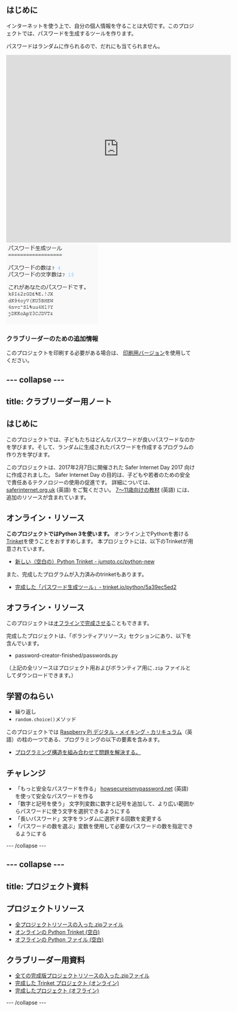 ## はじめに

インターネットを使う上で、自分の個人情報を守ることは大切です。このプロジェクトでは、パスワードを生成するツールを作ります。

パスワードはランダムに作られるので、だれにも当てられません。

<div class="trinket">
  <iframe src="https://trinket.io/embed/python/5a39ec5ed2?outputOnly=true&start=result" width="600" height="500" frameborder="0" marginwidth="0" marginheight="0" allowfullscreen>
  </iframe>
  <img src="images/passwords-finished.png">
</div>

### クラブリーダーのための追加情報

このプロジェクトを印刷する必要がある場合は、 [印刷用バージョン](https://projects.raspberrypi.org/ja-JP/projects/password-generator/print)を使用してください。


--- collapse ---
---
title: クラブリーダー用ノート
---


## はじめに

このプロジェクトでは、子どもたちはどんなパスワードが良いパスワードなのかを学びます。そして、ランダムに生成されたパスワードを作成するプログラムの作り方を学びます。

このプロジェクトは、2017年2月7日に開催された Safer Internet Day 2017 向けに作成されました。 Safer Internet Day の目的は、子どもや若者のための安全で責任あるテクノロジーの使用の促進です。 詳細については、[saferinternet.org.uk](https://www.saferinternet.org.uk/) (英語) をご覧ください。 [7〜11歳向けの教材](https://d1afx9quaogywf.cloudfront.net/cdn/farfuture/_-EgL7dYtxtypvvDcNCE53bYE-OMfdH59vaJ5XPcoG4/mtime:1483547665/sites/default/files/SID2017%20Education%20Pack%20for%207-11%20year%20olds_0.zip) (英語) には、追加のリソースが含まれています。

## オンライン・リソース

__このプロジェクトではPython 3を使います。__ オンライン上でPythonを書ける[Trinket](https://trinket.io/)を使うことをおすすめします。 本プロジェクトには、以下のTrinketが用意されています。

+ [新しい（空白の）Python Trinket - jumpto.cc/python-new](http://jumpto.cc/python-new)

また、完成したプログラムが入力済みのtrinketもあります。

+ [完成した「パスワード生成ツール」- trinket.io/python/5a39ec5ed2](https://trinket.io/python/5a39ec5ed2)

## オフライン・リソース
このプロジェクトは[オフラインで完成させる](https://www.codeclubprojects.org/en-GB/resources/python-working-offline/)こともできます。

完成したプロジェクトは、「ボランティアリソース」セクションにあり、以下を含んでいます。

+ password-creator-finished/passwords.py

（上記の全リソースはプロジェクト用およびボランティア用に`.zip` ファイルとしてダウンロードできます。）

## 学習のねらい
+ 繰り返し
+ `random.choice()`メソッド

このプロジェクトでは [Raspberry Pi デジタル・メイキング・カリキュラム](http://rpf.io/curriculum)（英語）の柱の一つである、プログラミングの以下の要素を含みます。

+ [プログラミング構造を組み合わせて問題を解決する。](https://www.raspberrypi.org/curriculum/programming/builder)

## チャレンジ
+ 「もっと安全なパスワードを作る」 <a href="https://howsecureismypassword.net/" target="_blank">howsecureismypassword.net</a> (英語) を使って安全なパスワードを作る
+ 「数字と記号を使う」 文字列変数に数字と記号を追加して、より広い範囲からパスワードに使う文字を選択できるようにする
+ 「長いパスワード」文字をランダムに選択する回数を変更する
+ 「パスワードの数を選ぶ」変数を使用して必要なパスワードの数を指定できるようにする

--- /collapse ---


--- collapse ---
---
title: プロジェクト資料
---
## プロジェクトリソース
* [全プロジェクトリソースの入った.zipファイル](resources/password-generator-resources.zip)
* [オンラインの Python Trinket (空白)](http://jumpto.cc/python-new)
* [オフラインの Python ファイル (空白)](resources/new-new.py)

## クラブリーダー用資料
* [全ての完成版プロジェクトリソースの入った.zipファイル](resources/password-generator-finished.zip)
* [完成した Trinket プロジェクト (オンライン)](https://trinket.io/python/5a39ec5ed2)
* [完成したプロジェクト (オフライン)](resources/password-generator-finished-passwords.py)

--- /collapse ---
